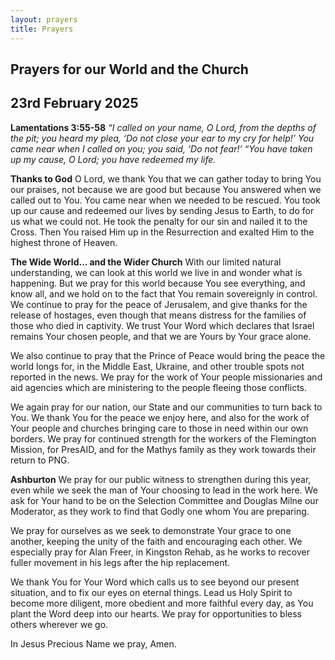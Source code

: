 ```yaml
---
layout: prayers
title: Prayers
---
```

## Prayers for our World and the Church
## 23rd February 2025

__Lamentations 3:55-58__ 
    _“I called on your name, O Lord, from the depths of the pit; you heard my plea, ‘Do not close your ear to my cry for help!’ You came near when I called on you; you said, ‘Do not fear!’ “You have taken up my cause, O Lord; you have redeemed my life._
   
__Thanks to God__
O Lord, we thank You that we can gather today to bring You our praises, not because we are good but because You answered when we called out to You. You came near when we needed to be rescued. You took up our cause and redeemed our lives by sending Jesus to Earth, to do for us what we could not. He took the penalty for our sin and nailed it to the Cross. Then You raised Him up in the Resurrection and exalted Him to the highest throne of Heaven.

__The Wide World... and the Wider Church__
With our limited natural understanding, we can look at this world we live in and wonder what is happening. But we pray for this world because You see everything, and know all, and we hold on to the fact that You remain sovereignly in control. We continue to pray for the peace of Jerusalem, and give thanks for the release of hostages, even though that means distress for the families of those who died in captivity. We trust Your Word which declares that Israel remains Your chosen people, and that we are Yours by Your grace alone.

We also continue to pray that the Prince of Peace would bring the peace the world longs for, in the Middle East, Ukraine, and other trouble spots not reported in the news. We pray for the work of Your people missionaries and aid agencies which are ministering to the people fleeing those conflicts.

We again pray for our nation, our State and our communities to turn back to You. We thank You for the peace we enjoy here, and also for the work of Your people and churches bringing care to those in need within our own borders. We pray for continued strength for the workers of the Flemington Mission, for PresAID, and for the Mathys family as they work towards their return to PNG.

__Ashburton__
We pray for our public witness to strengthen during this year, even while we seek the man of Your choosing to lead in the work here. We ask for Your hand to be on the Selection Committee and Douglas Milne our Moderator, as they work to find that Godly one whom You are preparing.

We pray for ourselves as we seek to demonstrate Your grace to one another, keeping the unity of the faith and encouraging each other. We especially pray for Alan Freer, in Kingston Rehab, as he works to recover fuller movement in his legs after the hip replacement. 

We thank You for Your Word which calls us to see beyond our present situation, and to fix our eyes on eternal things. Lead us Holy Spirit to become more diligent, more obedient and more faithful every day, as You plant the Word deep into our hearts. We pray for opportunities to bless others wherever we go.

In Jesus Precious Name we pray, Amen.
